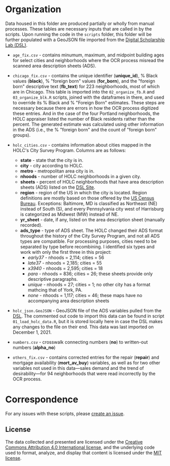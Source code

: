 # Organization
Data housed in this folder are produced partially or wholly from manual processes. These tables are necessary inputs that are called in by the scripts. Upon running the code in the `scripts` folder, this folder will be further populated with a GeoJSON file imported from the [Digital Scholarship Lab (DSL)](https://dsl.richmond.edu/panorama/redlining/#loc=4/40.886/-105.499&text=downloads).

- `age_fix.csv` - contains minumum, maximum, and midpoint building ages for select cities and neighborhoods where the OCR process misread the scanned area description sheets (ADS).

- `chicago_fix.csv` - contains the unique identifier (**unique_id**), % Black values (**black**), % "foreign born" values (**for_born**), and the "foreign born" descriptive text (**fb_text**) for 223 neighborhoods, most of which are in Chicago. This table is imported into the `02_organize_fb.R` and `03_organize_blk.R` scripts, joined with the dataframes in there, and used to override its % Black and % "Foreign Born" estimates. These steps are necessary because there are errors in how the OCR process digitized these entries. And in the case of the four Portland neighborhoods, the HOLC appraiser listed the number of Black residents rather than the percent. The generated estimate was calculated using other information in the ADS (i.e., the % "foreign born" and the count of "foreign born" groups).

- `holc_cities.csv` - contains information about cities mapped in the HOLC's City Survey Program. Columns are as follows:
  - **state** - state that the city is in.
  - **city** - city according to HOLC.
  - **metro** - metropolitan area city is in.
  - **nhoods** - number of HOLC neighborhoods in a given city.
  - **sheets** - percent of HOLC neighborhoods that have area description sheets (ADS) listed on the [DSL Site](https://dsl.richmond.edu/panorama/redlining/#loc=4/40.88/-105.469).
  - **region** - region of the US in which the city is located. Region definitions are mostly based on those offered by the [US Census Bureau](https://www2.census.gov/geo/pdfs/maps-data/maps/reference/us_regdiv.pdf). Exceptions: Baltimore, MD is classified as Northeast (NE) instead of South (S), and every Pennsylvania city west of Harrisburg is categorized as Midwest (MW) instead of NE.
  - **yr_sheet** - date, if any, listed on the area description sheet (manually recorded).
  - **ads_type** - type of ADS sheet. The HOLC changed their ADS format throughout the history of the City Survey Program, and not all ADS types are compatible. For processing purposes, cities need to be separated by type before recombining. I identified six types and work with only the first three in this project: 
    - *early37* - nhoods = 2,114; cities = 56
    - *late37* - nhoods = 2,185; cities = 55
    - *x3940* - nhoods = 2,595; cities = 18
    - *para* - nhoods = 836; cities = 26; these sheets provide only descriptive paragraphs.
    - *unique* - nhoods = 27; cities = 1; no other city has a format mathcing that of York, PA.
    - *none* - nhoods = 1,117; cities = 46; these maps have no accompanying area description sheets

- `holc_json.GeoJSON` - GeoJSON file of the ADS variables pulled from the [DSL](https://dsl.richmond.edu/panorama/redlining/#loc=4/40.886/-105.499&text=downloads). The commented out code to import this data can be found in script `01_load_holc_data.R`, but it is stored locally here in case the DSL makes any changes to the file on their end. This data was last imported on December 1, 2021.

- `numbers.csv` - crosswalk connecting numbers (**no**) to written-out numbers (**alpha_no**)

- `others_fix.csv` - contains corrected entries for the repair (**repair**) and mortgage availability (**mort_av_buy**) variables, as well as for two other variables not used in this data&mdash;sales demand and the trend of desirability&mdash;for 94 neighborhoods that were read incorrectly by the OCR process.

# Correspondence
For any issues with these scripts, please [create an issue](https://github.com/[removed]/HIST_HU_URB/issues).

## License
The data collected and presented are licensed under the [Creative Commons Attribution 4.0 International license](https://creativecommons.org/licenses/by/4.0/), and the underlying code used to format, analyze, and display that content is licensed under the [MIT license](http://opensource.org/licenses/mit-license.php).
